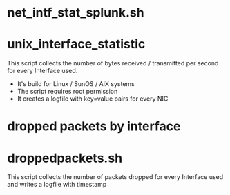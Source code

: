 # net_intf_stat_splunk.sh
# unix_interface_statistic
This script collects the number of bytes received / transmitted per second for every Interface used.
 - It's build for Linux / SunOS / AIX systems
 - The script requires root permission
 - It creates a logfile with key=value pairs for every NIC

# dropped packets by interface
# droppedpackets.sh
This script collects the number of packets dropped for every Interface used and writes a logfile with timestamp
